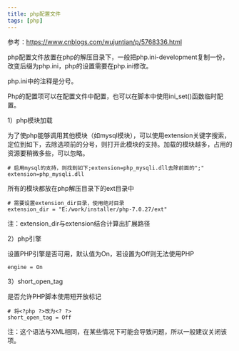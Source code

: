 ```yaml
---
title: php配置文件
tags: [php]
---
```


参考：https://www.cnblogs.com/wujuntian/p/5768336.html

php配置文件放置在php的解压目录下，一般把php.ini-development复制一份，改变后缀为php.ini，php的设置需要在php.ini修改。

php.ini中的注释是分号。

Php的配置项可以在配置文件中配置，也可以在脚本中使用ini_set()函数临时配置。

1）php模块加载

为了使php能够调用其他模块（如mysql模块），可以使用extension关键字搜索，定位到如下，去除选项前的分号，则打开此模块的支持。加载的模块越多，占用的资源要稍微多些，可以忽略。

```
# 启用mysql的支持，则找到如下;extension=php_mysqli.dll去除前面的";"
extension=php_mysqli.dll
```

所有的模块都放在php解压目录下的ext目录中

```
# 需要设置extension_dir目录，使用绝对目录
extension_dir = "E:/work/installer/php-7.0.27/ext"
```

注：extension_dir与extension结合计算出扩展路径

2）php引擎

设置PHP引擎是否可用，默认值为On，若设置为Off则无法使用PHP

```
engine = On
```

3）short_open_tag

是否允许PHP脚本使用短开放标记

```
# 将<?php ?>改为<? ?>
short_open_tag = Off
```

注：这个语法与XML相同，在某些情况下可能会导致问题，所以一般建议关闭该项。